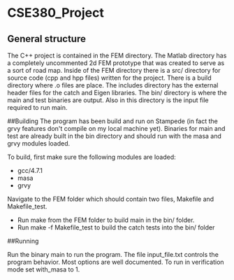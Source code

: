 # CSE380_Project
## General structure
The C++ project is contained in the FEM directory.  The Matlab directory has a completely uncommented 2d FEM
prototype that was created to serve as a sort of road map.
Inside of the FEM directory there is a src/ directory for source code (cpp and hpp files) written for the
project.  There is a build directory where .o files are place.  The includes directory has the external header
files for the catch and Eigen libraries.  The bin/ directory is where the main and test binaries are output.
Also in this directory is the input file required to run main.

##Building
The program has been build and run on Stampede (in fact the grvy features don't compile on my local machine
yet).  Binaries for main and test are already built in the bin directory and should run with the masa and grvy
modules loaded.

To build, first make sure the following modules are loaded:
* gcc/4.7.1
* masa
* grvy

Navigate to the FEM folder which should contain two files, Makefile and Makefile\_test.

* Run make from the FEM folder to build main in the bin/ folder.  
* Run make -f Makefile\_test to build the catch tests into the bin/ folder

##Running

Run the binary main to run the program.  The file input\_file.txt controls the program behavior.  Most options
are well documented.  To run in verification mode set with\_masa to 1.
